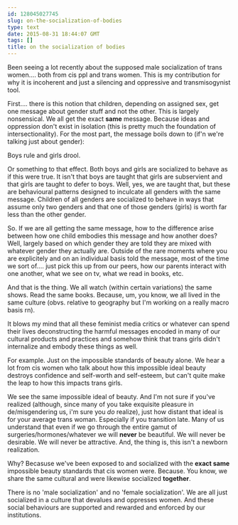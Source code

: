 ```yaml
---
id: 128045027745
slug: on-the-socialization-of-bodies
type: text
date: 2015-08-31 18:44:07 GMT
tags: []
title: on the socialization of bodies
---
```

Been seeing a lot recently about the supposed male socialization of trans women.... both from cis ppl and trans women. This is my contribution for why it is incoherent and just a silencing and oppressive and transmisogynist tool.

First.... there is this notion that children, depending on assigned sex, get one message about gender stuff and not the other. This is largely nonsensical. We all get the exact **same** message. Because ideas and oppression don't exist in isolation (this is pretty much the foundation of intersectionality). For the most part, the message boils down to (if'n we're talking just about gender):

Boys rule and girls drool.

Or something to that effect. Both boys and girls are socialized to behave as if this were true. It isn't that boys are taught that girls are subservient and that girls are taught to defer to boys. Well, yes, we are taught that, but these are behavioural patterns designed to inculcate all genders with the same message. Children of all genders are socialized to behave in ways that assume only two genders and that one of those genders (girls) is worth far less than the other gender.

So. If we are all getting the same message, how to the difference arise between how one child embodies this message and how another does? Well, largely based on which gender they are told they are mixed with whatever gender they actually are. Outside of the rare moments where you are explicitely and on an individual basis told the message, most of the time we sort of.... just pick this up from our peers, how our parents interact with one another, what we see on tv, what we read in books, etc.

And that is the thing. We all watch (within certain variations) the same shows. Read the same books. Because, um, you know, we all lived in the same culture (obvs. relative to geography but I'm working on a really macro basis rn).

It blows my mind that all these feminist media critics or whatever can spend their lives deconstructing the harmful messages encoded in many of our cultural products and practices and somehow think that trans girls didn't internalize and embody these things as well.

For example. Just on the impossible standards of beauty alone. We hear a lot from cis women who talk about how this impossible ideal beauty destroys confidence and self-worth and self-esteem, but can't quite make the leap to how this impacts trans girls.

We see the same impossible ideal of beauty. And I'm not sure if you've realized (although, since many of you take exquisite pleasure in de/misgendering us, i'm sure you *do* realize), just how distant that ideal is for your average trans woman. Especially if you transition late. Many of us understand that even if we go through the entire gamut of surgeries/hormones/whatever we will **never** be beautiful. We will never be desirable. We will never be attractive. And, the thing is, this isn't a newborn realization.

Why? Becasuse we've been exposed to and socialized with the **exact same** impossible beauty standards that cis women were. Because. You know, we share the same cultural and were likewise socialized **together**.

There is no 'male socialization' and no 'female socialization'. We are all just socialized in a culture that devalues and oppresses women. And these social behaviours are supported and rewarded and enforced by our institutions.